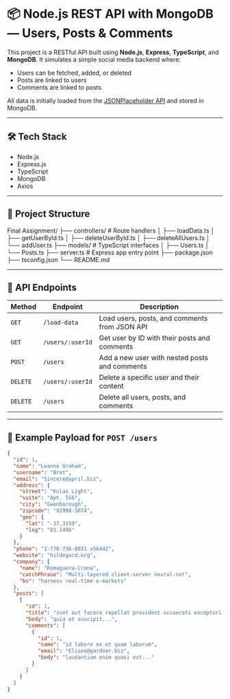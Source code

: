# 📦 Node.js REST API with MongoDB — Users, Posts & Comments

This project is a RESTful API built using **Node.js**, **Express**, **TypeScript**, and **MongoDB**. It simulates a simple social media backend where:

- Users can be fetched, added, or deleted
- Posts are linked to users
- Comments are linked to posts

All data is initially loaded from the [JSONPlaceholder API](https://jsonplaceholder.typicode.com/) and stored in MongoDB.

---

## 🛠 Tech Stack

- Node.js
- Express.js
- TypeScript
- MongoDB
- Axios

---

## 📁 Project Structure

Final Assignment/
├── controllers/ # Route handlers
│ ├── loadData.ts
│ ├── getUserById.ts
│ ├── deleteUserById.ts
│ ├── deleteAllUsers.ts
│ └── addUser.ts
├── models/ # TypeScript interfaces
│ ├── Users.ts
│ └── Posts.ts
├── server.ts # Express app entry point
├── package.json
├── tsconfig.json
└── README.md


---

## 🚀 API Endpoints

| Method   | Endpoint             | Description                                      |
|----------|----------------------|--------------------------------------------------|
| `GET`    | `/load-data`         | Load users, posts, and comments from JSON API   |
| `GET`    | `/users/:userId`     | Get user by ID with their posts and comments    |
| `POST`   | `/users`             | Add a new user with nested posts and comments   |
| `DELETE` | `/users/:userId`     | Delete a specific user and their content        |
| `DELETE` | `/users`             | Delete all users, posts, and comments           |

---

## 🧪 Example Payload for `POST /users`

```json
{
  "id": 1,
  "name": "Leanne Graham",
  "username": "Bret",
  "email": "Sincere@april.biz",
  "address": {
    "street": "Kulas Light",
    "suite": "Apt. 556",
    "city": "Gwenborough",
    "zipcode": "92998-3874",
    "geo": {
      "lat": "-37.3159",
      "lng": "81.1496"
    }
  },
  "phone": "1-770-736-8031 x56442",
  "website": "hildegard.org",
  "company": {
    "name": "Romaguera-Crona",
    "catchPhrase": "Multi-layered client-server neural-net",
    "bs": "harness real-time e-markets"
  },
  "posts": [
    {
      "id": 1,
      "title": "sunt aut facere repellat provident occaecati excepturi optio reprehenderit",
      "body": "quia et suscipit...",
      "comments": [
        {
          "id": 1,
          "name": "id labore ex et quam laborum",
          "email": "Eliseo@gardner.biz",
          "body": "laudantium enim quasi est..."
        }
      ]
    }
  ]
}

